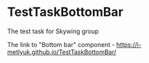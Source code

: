 # TestTaskBottomBar
The test task for Skywing group

The link to "Bottom bar" component - https://i-metlyuk.github.io/TestTaskBottomBar/
